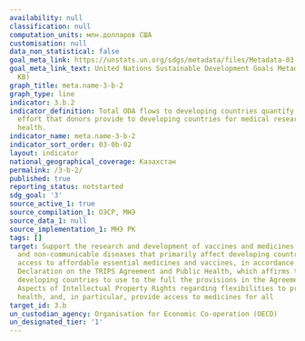 ```yaml
---
availability: null
classification: null
computation_units: млн.долларов США
customisation: null
data_non_statistical: false
goal_meta_link: https://unstats.un.org/sdgs/metadata/files/Metadata-03-0B-02.pdf
goal_meta_link_text: United Nations Sustainable Development Goals Metadata (PDF 210
  KB)
graph_title: meta.name-3-b-2
graph_type: line
indicator: 3.b.2
indicator_definition: Total ODA flows to developing countries quantify the public
  effort that donors provide to developing countries for medical research and basic
  health.
indicator_name: meta.name-3-b-2
indicator_sort_order: 03-0b-02
layout: indicator
national_geographical_coverage: Казахстан
permalink: /3-b-2/
published: true
reporting_status: notstarted
sdg_goal: '3'
source_active_1: true
source_compilation_1: ОЭСР, МНЭ
source_data_1: null
source_implementation_1: МНЭ РК
tags: []
target: Support the research and development of vaccines and medicines for the communicable
  and non-communicable diseases that primarily affect developing countries, provide
  access to affordable essential medicines and vaccines, in accordance with the Doha
  Declaration on the TRIPS Agreement and Public Health, which affirms the right of
  developing countries to use to the full the provisions in the Agreement on Trade-Related
  Aspects of Intellectual Property Rights regarding flexibilities to protect public
  health, and, in particular, provide access to medicines for all
target_id: 3.b
un_custodian_agency: Organisation for Economic Co-operation (OECD)
un_designated_tier: '1'
---
```


